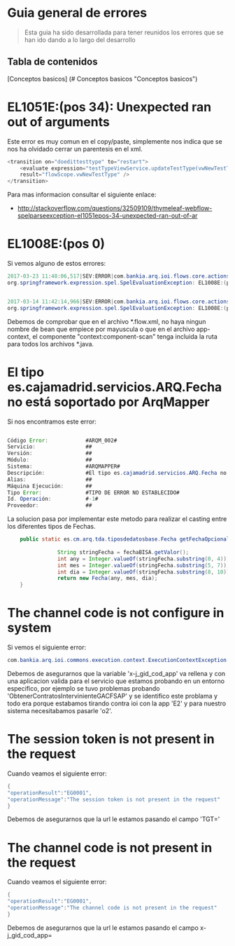 # Guia general de errores

> Esta guia ha sido desarrollada para tener reunidos los errores que se han ido dando a lo largo del desarrollo

## Tabla de contenidos

[Conceptos basicos] (# Conceptos basicos "Conceptos basicos")

#  EL1051E:(pos 34): Unexpected ran out of arguments

Este error es muy comun en el copy/paste, simplemente nos indica que se nos ha olvidado cerrar un parentesis en el xml.

```java
<transition on="doedittesttype" to="restart">
	<evaluate expression="testTypeViewService.updateTestType(vwNewTestType, sessionParameters.businessId"
	result="flowScope.vwNewTestType" />				
</transition>
```

Para mas informacion consultar el siguiente enlace:

* http://stackoverflow.com/questions/32509109/thymeleaf-webflow-spelparseexception-el1051epos-34-unexpected-ran-out-of-ar

# EL1008E:(pos 0)

Si vemos alguno de estos errores: 

```java
2017-03-23 11:48:06,517|SEV:ERROR|com.bankia.arq.ioi.flows.core.actions.FlowExceptionAction|MSG:Exception in flow execution
org.springframework.expression.spel.SpelEvaluationException: EL1008E:(pos 0): Field or property 'anularContratacionCarteraGestionadaSBPAction' cannot be found on object of type 'org.springframework.webflow.engine.impl.RequestControlContextImpl'


2017-03-14 11:42:14,966|SEV:ERROR|com.bankia.arq.ioi.flows.core.actions.FlowExceptionAction|MSG:Exception in flow execution
org.springframework.expression.spel.SpelEvaluationException: EL1008E:(pos 0): Field or property 'GestionarAportacionesCarteraGestionadaSBPAction' cannot be found on object of type 'org.springframework.webflow.engine.impl.RequestControlContextImpl'

```

Debemos de comprobar que en el archivo *.flow.xml, no haya ningun nombre de bean que empiece por mayuscula o que en el archivo app-context, el componente "context:component-scan" tenga incluida la ruta para todos los archivos *.java.

# El tipo es.cajamadrid.servicios.ARQ.Fecha no está soportado por ArqMapper

Si nos encontramos este error:

```java

Código Error:            #ARQM_002#
Servicio:                ##
Versión:                 ##
Módulo:                  ##
Sistema:                 #ARQMAPPER#
Descripción:             #El tipo es.cajamadrid.servicios.ARQ.Fecha no está soportado por ArqMapper#
Alias:                   ##
Máquina Ejecución:       ##
Tipo Error:              #TIPO DE ERROR NO ESTABLECIDO#
Id. Operación:           #-1#
Proveedor:               ##

```
La solucion pasa por implementar este metodo para realizar el casting entre los diferentes tipos de Fechas.

```java
    public static es.cm.arq.tda.tiposdedatosbase.Fecha getFechaOpcional(es.cajamadrid.servicios.ARQ.Fecha fechaBISA) throws WIException {
    
                String stringFecha = fechaBISA.getValor();
                int any = Integer.valueOf(stringFecha.substring(0, 4));
                int mes = Integer.valueOf(stringFecha.substring(5, 7));
                int dia = Integer.valueOf(stringFecha.substring(8, 10));
                return new Fecha(any, mes, dia);
    }
```

# The channel code is not configure in system

Si vemos el siguiente error:

```java
com.bankia.arq.ioi.commons.execution.context.ExecutionContextException: The channel code is not configure in system
```

Debemos de asegurarnos que la variable 'x-j_gid_cod_app' va rellena y con una aplicacion valida para el servicio que estamos probando en un entorno especifico, por ejemplo se tuvo problemas probando 'ObtenerContratosIntervinienteGACFSAP' y se identifico este problama y todo era porque estabamos tirando contra ioi con la app 'E2' y para nuestro sistema necesitabamos pasarle 'o2'.

# The session token is not present in the request

Cuando veamos el siguiente error:

```java
{
"operationResult":"EG0001",
"operationMessage":"The session token is not present in the request"
}
```

Debemos de asegurarnos que la url le estamos pasando el campo 'TGT='

# The channel code is not present in the request

Cuando veamos el siguiente error:

```java
{
"operationResult":"EG0001",
"operationMessage":"The channel code is not present in the request"
}
```

Debemos de asegurarnos que la url le estamos pasando el campo x-j_gid_cod_app=


